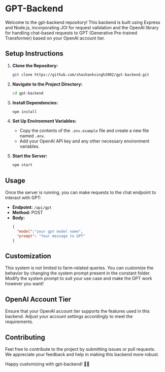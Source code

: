 # GPT-Backend

Welcome to the gpt-backend repository! This backend is built using Express and Node.js, incorporating JOI for request validation and the OpenAI library for handling chat-based requests to GPT (Generative Pre-trained Transformer) based on your OpenAI account tier.

## Setup Instructions

1. **Clone the Repository:**
    ```bash
    git clone https://github.com/shashanksingh2002/gpt-backend.git
    ```

2. **Navigate to the Project Directory:**
    ```bash
    cd gpt-backend
    ```

3. **Install Dependencies:**
    ```bash
    npm install
    ```

4. **Set Up Environment Variables:**
    - Copy the contents of the `.env.example` file and create a new file named `.env`.
    - Add your OpenAI API key and any other necessary environment variables.

5. **Start the Server:**
    ```bash
    npm start
    ```

## Usage

Once the server is running, you can make requests to the chat endpoint to interact with GPT:

- **Endpoint:** `/api/gpt`
- **Method:** POST
- **Body:**
  ```json
  {
    "model":"your gpt model name",
    "prompt": "Your message to GPT"
  }

## Customization

This system is not limited to farm-related queries. You can customize the behavior by changing the system prompt present in the constant folder. Modify the system prompt to suit your use case and make the GPT work however you want!

## OpenAI Account Tier

Ensure that your OpenAI account tier supports the features used in this backend. Adjust your account settings accordingly to meet the requirements.

## Contributing

Feel free to contribute to the project by submitting issues or pull requests. We appreciate your feedback and help in making this backend more robust.

Happy customizing with gpt-backend! 🤖🌐
